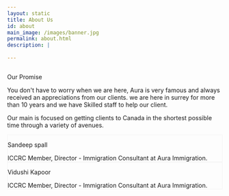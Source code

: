 ```yaml
---
layout: static
title: About Us
id: about
main_image: /images/banner.jpg
permalink: about.html
description: |
 
---
```

<div class="ui vertical stripe about_sec" style="background-image: url(../images/about-sec.jpg);">
        <div class="ui container">
            <div class="ui grid center-aligned stackable ">
                    <div class="ten wide tablet ten wide computer column sixteen wide mobile">
                        <div class="ui segment p_50 theme_bg_green white">
                                <p class="section_heading mb_20 theme_green white">Our Promise</p>
                                <p class="p_16 mb_20 white">
                                        You don't have to worry when we are here, Aura is very famous and always received an appreciations from our clients. we are here in surrey for more than 10 years and we have Skilled staff to help our client.
                                </p>
                                <p class="p_16 mb_30 white">
                                      Our main is focused on getting clients to Canada in the shortest possible time through a variety of avenues.
                                </p>
                        </div>
                    </div>
            </div>
        </div>
    </div>
<div class="ui vertical stripe pad_100 client_say"  >
        <div class="ui container">
                <div class="ui grid three column row stackable centered aligned">
                    <div class="column">
                        <div class="ui link">
                            <div class=" m-0-auto">
                                <div class="text_center mt_20 wrap-div gray_bg pad-20" style="border: 1px solid #f3f3f3;">
                                    <div class="p_26 mb_20 upppercase"><p class="theme_green" href="#">Sandeep spall</p></div>
                                    <div class="p_16 mb_20">
                                           ICCRC Member, Director - Immigration Consultant at Aura Immigration.
                                    </div>
                                </div>
                            </div>
                        </div>
                    </div>
                    <div class="column">
                        <div class="ui link">
                            <div class=" m-0-auto">
                                <div class="text_center mt_20 wrap-div gray_bg pad-20" style="border: 1px solid #f3f3f3;">
                                    <div class="p_26 mb_20 upppercase"><p class="theme_green" href="#">Vidushi Kapoor</p></div>
                                    <div class="p_16 mb_20">
                                          ICCRC Member, Director - Immigration Consultant at Aura Immigration.
                                    </div>
                                </div>
                            </div>
                        </div>
                    </div>
                </div>
        </div>
</div>